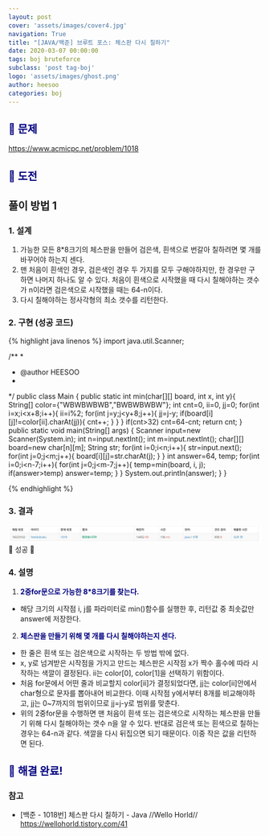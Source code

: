 ```yaml
---
layout: post
cover: 'assets/images/cover4.jpg'
navigation: True
title: "[JAVA/백준] 브루트 포스: 체스판 다시 칠하기"
date: 2020-03-07 00:00:00
tags: boj bruteforce
subclass: 'post tag-boj'
logo: 'assets/images/ghost.png'
author: heesoo
categories: boj
---
```

## <span style="color:navy">👀 문제</span>
<https://www.acmicpc.net/problem/1018>

## <span style="color:navy">👊 도전</span>

## 풀이 방법 1

### 1. 설계
1. 가능한 모든 8*8크기의 체스판을 만들어 검은색, 흰색으로 번갈아 칠하려면 몇 개를 바꾸어야 하는지 센다.
2. 맨 처음이 흰색인 경우, 검은색인 경우 두 가지를 모두 구해야하지만, 한 경우만 구하면 나머지 하나도 알 수 있다. 처음이 흰색으로 시작했을 때 다시 칠해야하는 갯수가 n이라면 검은색으로 시작했을 때는 64-n이다.
3. 다시 칠해야하는 정사각형의 최소 갯수를 리턴한다.

### 2. 구현 (성공 코드)
{% highlight java linenos %}
import java.util.Scanner;

/**
 * 
 * @author HEESOO
 *
 */
public class Main {
	public static int min(char[][] board, int x, int y){
		String[] color={"WBWBWBWB","BWBWBWBW"};
		int cnt=0, ii=0, jj=0;
		for(int i=x;i<x+8;i++){
			ii=i%2;
			for(int j=y;j<y+8;j++){
				jj=j-y;
				if(board[i][j]!=color[ii].charAt(jj)){
					cnt++;
				}
			}
		}
		if(cnt>32) cnt=64-cnt;
		return cnt;
	}
	public static void main(String[] args) {
		Scanner input=new Scanner(System.in);
		int n=input.nextInt();
		int m=input.nextInt();
		char[][] board=new char[n][m];
		String str;
		for(int i=0;i<n;i++){
			str=input.next();
			for(int j=0;j<m;j++){
				board[i][j]=str.charAt(j);
			}
		}
		int answer=64, temp;
		for(int i=0;i<n-7;i++){
			for(int j=0;j<m-7;j++){
				temp=min(board, i, j);
				if(answer>temp) answer=temp;
			}
		}
		System.out.println(answer);
	}
}

 {% endhighlight %}

### 3. 결과
![실행결과](./assets/images/200307_1.PNG)
🤟 성공 🤟

### 4. 설명
1. **<span style="color:navy">2중for문으로 가능한 8*8크기를 찾는다.</span>**
- 해당 크기의 시작점 i, j를 파라미터로 min()함수를 실행한 후, 리턴값 중 최솟값만 answer에 저장한다.
2. **<span style="color:navy">체스판을 만들기 위해 몇 개를 다시 칠해야하는지 센다.</span>**
- 한 줄은 흰색 또는 검은색으로 시작하는 두 방법 밖에 없다.
- x, y로 넘겨받은 시작점을 가지고 만드는 체스판은 시작점 x가 짝수 홀수에 따라 시작하는 색깔이 결정된다. ii는 color[0], color[1]을 선택하기 위함이다.
- 처음 for문에서 어떤 줄과 비교할지 color[ii]가 결정되었다면, jj는 color[ii]안에서 char형으로 문자를 뽑아내어 비교한다. 이때 시작점 y에서부터 8개를 비교해야하고, jj는 0~7까지의 범위이므로 jj=j-y로 범위를 맞춘다.
- 위의 2중for문을 수행하면 맨 처음이 흰색 또는 검은색으로 시작하는 체스판을 만들기 위해 다시 칠해야하는 갯수 n을 알 수 있다. 반대로 검은색 또는 흰색으로 칠하는 경우는 64-n과 같다. 색깔을 다시 뒤집으면 되기 때문이다. 이중 작은 값을 리턴하면 된다.

## <span style="color:navy">👏 해결 완료!</span>

### 참고
- [백준 - 1018번] 체스판 다시 칠하기 - Java //Wello Horld// <https://wellohorld.tistory.com/41>


